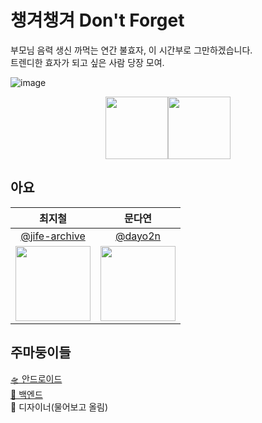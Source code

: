 # 챙겨챙겨 Don't Forget
부모님 음력 생신 까먹는 연간 불효자, 이 시간부로 그만하겠습니다. </br>
트렌디한 효자가 되고 싶은 사람 당장 모여.

![image](https://github.com/Nexters/Don-t-Forget---iOS/assets/57654681/f4af249b-9942-4e05-82ce-76cca1e2711d)

<div align="center">
  <a href="https://apps.apple.com/us/app/id6477602223">
  <img src="https://github.com/Nexters/Don-t-Forget---iOS/assets/57654681/a3f3f7f8-237a-451d-ab47-d8ceb901d44e" height="100"></a><a href="https://play.google.com/store/apps/details?id=nexters.hyomk.dontforget"><img src="https://github.com/Nexters/Don-t-Forget---iOS/assets/57654681/f1f0cf43-e76d-4a56-85db-405cd44d3ef2" height="100"></a>
  </div>

## 아요

| 최지철 | 문다연 |
|:--:|:--:|
| [@jife-archive](https://github.com/jife-archive) | [@dayo2n](https://github.com/dayo2n) |
| <img src="https://avatars.githubusercontent.com/u/114370871?v=4" width="120"> | <img src="https://avatars.githubusercontent.com/u/57654681?v=4" width="120"> |

## 주마둥이들
[🛸 안드로이드](https://github.com/Nexters/Don-t-Forget---Android)</br>
[💽 백엔드](https://github.com/Nexters/Don-t-Forget---Server)</br>
🎨 디자이너(물어보고 올림)
